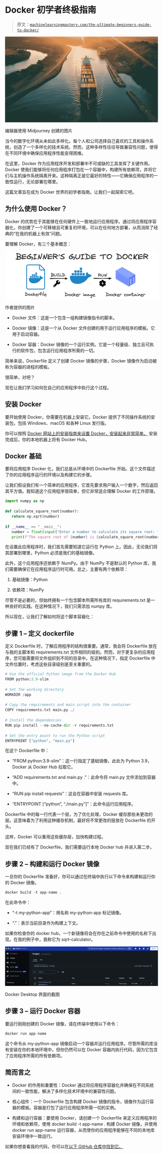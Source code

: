 # **Docker 初学者终极指南**

> 原文：[`machinelearningmastery.com/the-ultimate-beginners-guide-to-docker/`](https://machinelearningmastery.com/the-ultimate-beginners-guide-to-docker/)

![Docker 初学者终极指南](img/cef09e3ffe17525f7f0adbcbfac4c1cc.png)

编辑器使用 Midjourney 创建的图片

当今的数字化环境从未如此多样化。每个人和公司选择自己喜欢的工具和操作系统，创造了一个多样化的技术系统。然而，这种多样性往往导致兼容性问题，使得在不同环境中确保应用程序性能变得困难。

在这里，Docker 作为应用程序开发和部署中不可或缺的工具发挥了关键作用。Docker 使我们能够将任何应用程序打包在一个容器中，构建所有依赖项，并将它们与主机操作系统隔离开来。这种隔离正是它最好的特性——它确保应用程序的一致性运行，无论部署在哪里。

这篇文章旨在成为 Docker 世界的初学者指南。让我们一起探索它吧。

## 为什么使用 Docker？

Docker 的优势在于其能够在任何硬件上一致地运行应用程序。通过将应用程序容器化，你创建了一个可移植且可重复的环境，可以在任何地方部署，从而消除了经典的“在我的机器上有效”问题。

要理解 Docker，有三个基本概念：

![从 dockerfile 到 docker 容器的 Docker 过程](img/b586b1ef7dc8d1707b407551ef445211.png)

作者提供的图片

+   Docker 文件：这是一个包含一组构建镜像指令的脚本。

+   Docker 镜像：这是一个从 Docker 文件创建的用于运行应用程序的模板。它用于启动容器。

+   Docker 容器：Docker 镜像的一个运行实例。它是一个轻量级、独立且可执行的软件包，包含运行应用程序所需的一切。

简单来说，Dockerfile 定义了创建 Docker 镜像的步骤，Docker 镜像作为启动被称为容器的进程的模板。

很简单，对吧？

现在让我们学习如何在自己的应用程序中执行这个过程。

## 安装 Docker

要开始使用 Docker，你需要在机器上安装它。Docker 提供了不同操作系统的安装包，包括 Windows、macOS 和各种 Linux 发行版。

你可以按照 [Docker 网站上的安装指南来设置 Docker，安装起来非常简单。](https://www.docker.com/) 安装完成后，你的本地机器上将有 Docker Hub。

## Docker 基础

要将应用程序 Docker 化，我们总是从环境中的 Dockerfile 开始。这个文件描述了你的应用程序运行的环境以及构建它的步骤。

让我们假设我们有一个简单的应用程序，它首先要求用户输入一个数字，然后返回其平方值。我知道这个应用程序很简单，但它非常适合理解 Docker 的工作原理。

```py
import numpy as np

def calculate_square_root(number):
   return np.sqrt(number)

if __name__ == "__main__":
   number = float(input("Enter a number to calculate its square root: "))
   print(f"The square root of {number} is {calculate_square_root(number)}")
```

在设置此应用程序时，我们首先需要知道它运行在 Python 上。因此，无论我们将其部署到哪里，Python 必须是我们的基础镜像。

此外，这个应用程序还依赖于 NumPy。由于 NumPy 不是默认的 Python 库，我们需要确保它在应用程序运行时可用。总之，主要有两个依赖项：

1.  基础镜像：Python

1.  依赖项：NumPy

尽管不是必要的，但始终拥有一个包含脚本所需所有库的 requirements.txt 是一种良好的实践。在这种情况下，我们只需添加 numpy 库。

所以现在，让我们了解如何将这个脚本容器化：

## 步骤 1 – 定义 dockerfile

定义 Dockerfile 时，了解应用程序的结构很重要。通常，我会将 Dockerfile 放在与我的主脚本和 requirements.txt 文件相同的级别。然而，对于更复杂的应用程序，您可能需要将文件组织到不同的目录中。在这种情况下，指定 Dockerfile 中文件位置时，考虑这些目录级别是至关重要的。

```py
# Use the official Python image from the Docker Hub
FROM python:3.9-slim

# Set the working directory
WORKDIR /app

# Copy the requirements and main script into the container
COPY requirements.txt main.py ./

# Install the dependencies
RUN pip install --no-cache-dir -r requirements.txt

# Set the entry point to run the Python script
ENTRYPOINT ["python", "main.py"]
```

在这个 Dockerfile 中：

+   “FROM python:3.9-slim”：这一行指定了基础镜像，此处为 Python 3.9，Docker 从 Docker Hub 拉取它。

+   “ADD requirements.txt and main.py .”：此命令将 main.py 文件添加到容器中。

+   “RUN pip install requests”：这会在容器中安装 requests 库。

+   “ENTRYPOINT [“python”, “./main.py”]”：此命令运行应用程序。

Dockerfile 中的每一行代表一个层，为了优化处理，Docker 缓存那些未更改的层。这意味着为了利用这种缓存机制，最好将不常更改的层放在 Dockerfile 的开头。

这样，Docker 可以重用这些缓存层，加快构建过程。

现在我们已经有了 Dockerfile，我们需要运行本地 Docker hub 并进入第二步。

## 步骤 2 – 构建和运行 Docker 镜像

一旦你的 Dockerfile 准备好，你可以通过在终端中执行以下命令来构建和运行你的 Docker 镜像。

```py
docker build -t app-name .
```

在此命令中：

+   “-t my-python-app”：用名称 my-python-app 标记镜像。

+   “.”：表示当前目录作为构建上下文。

如果你检查你的 docker hub，一个新镜像将会在你在之前命令中使用的名称下出现。在我的例子中，我称它为 sqrt-calculator。

![Docker hub 截图](img/82cc1e9b8fe3f84ac52e21b92adeaf42.png)

Docker Desktop 界面的截图

## 步骤 3 – 运行 Docker 容器

要运行刚刚创建的 Docker 镜像，请在终端中使用以下命令：

```py
docker run app-name
```

这个命令从 my-python-app 镜像启动一个容器并运行应用程序。尽管所需的库没有安装在你的本地环境中，但你仍然可以在 Docker 容器内执行代码，因为它包含了应用程序所需的所有依赖项。

## 简而言之

+   Docker 的作用和重要性：Docker 通过将应用程序容器化并确保在不同系统间的一致性能，解决了多样化技术环境中的兼容性问题。

+   核心组件：一个 Dockerfile 包含构建 Docker 镜像的指令，镜像作为运行容器的模板。容器是打包了运行应用程序所需一切的实例。

+   构建和运行容器：要使用 Docker，请创建一个 Dockerfile 来定义应用程序的环境和依赖项，使用 docker build -t app-name . 构建 Docker 镜像，并使用 docker run app-name 运行容器，从而使你的应用程序能够在不同的本地库安装环境中一致运行。

如果你想查看我的代码，你可以在[以下 GitHub 仓库中找到它。](https://github.com/rfeers/Articles/tree/main/Docker-beginner-guide)

